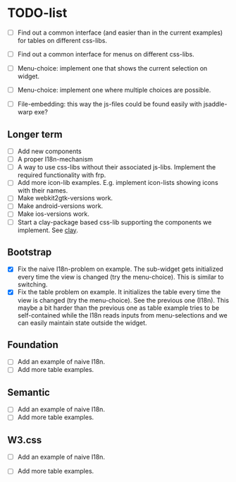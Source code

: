 
# TODO-list

- [ ] Find out a common interface (and easier than in the current examples) 
      for tables on different css-libs.
- [ ] Find out a common interface for menus on different css-libs.
- [ ] Menu-choice: implement one that shows the current selection on widget.
- [ ] Menu-choice: implement one where multiple choices are possible.

- [ ] File-embedding: this way the js-files could be found easily with 
      jsaddle-warp exe?

## Longer term

- [ ] Add new components
- [ ] A proper I18n-mechanism
- [ ] A way to use css-libs without their associated js-libs. Implement the 
      required functionality with frp.
- [ ] Add more icon-lib examples. E.g. implement icon-lists showing icons with
      their names.
- [ ] Make webkit2gtk-versions work.
- [ ] Make android-versions work.
- [ ] Make ios-versions work.
- [ ] Start a clay-package based css-lib supporting the components we implement.
      See [clay](http://hackage.haskell.org/package/clay).

## Bootstrap

- [x] Fix the naive I18n-problem on example. The sub-widget gets initialized 
      every time the view is changed (try the menu-choice). This is similar
      to switching.
- [x] Fix the table problem on example. It initializes the table every time the
      view is changed (try the menu-choice). See the previous one (I18n).
      This maybe a bit harder than the previous one as table example tries to
      be self-contained while the I18n reads inputs from menu-selections and
      we can easily maintain state outside the widget.

## Foundation

- [ ] Add an example of naive I18n.
- [ ] Add more table examples.

## Semantic

- [ ] Add an example of naive I18n.
- [ ] Add more table examples.

## W3.css

- [ ] Add an example of naive I18n.
- [ ] Add more table examples.

